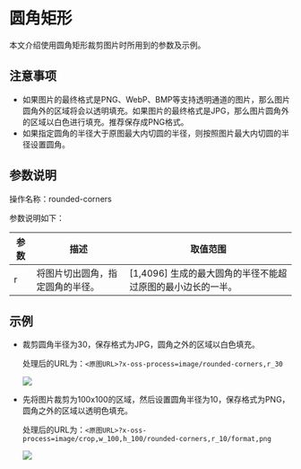 # 圆角矩形

本文介绍使用圆角矩形裁剪图片时所用到的参数及示例。

## 注意事项

-   如果图片的最终格式是PNG、WebP、BMP等支持透明通道的图片，那么图片圆角外的区域将会以透明填充。如果图片的最终格式是JPG，那么图片圆角外的区域以白色进行填充。推荐保存成PNG格式。
-   如果指定圆角的半径大于原图最大内切圆的半径，则按照图片最大内切圆的半径设置圆角。

## 参数说明

操作名称：rounded-corners

参数说明如下：

|参数|描述|取值范围|
|--|--|----|
|r|将图片切出圆角，指定圆角的半径。|\[1,4096\] 生成的最大圆角的半径不能超过原图的最小边长的一半。 |

## 示例

-   裁剪圆角半径为30，保存格式为JPG，圆角之外的区域以白色填充。

    处理后的URL为：`<原图URL>?x-oss-process=image/rounded-corners,r_30`

    ![](https://static-aliyun-doc.oss-cn-hangzhou.aliyuncs.com/assets/img/zh-CN/6332359951/p2502.jpg)

-   先将图片裁剪为100x100的区域，然后设置圆角半径为10，保存格式为PNG，圆角之外的区域以透明色填充。

    处理后的URL为：`<原图URL>?x-oss-process=image/crop,w_100,h_100/rounded-corners,r_10/format,png`

    ![](https://static-aliyun-doc.oss-cn-hangzhou.aliyuncs.com/assets/img/zh-CN/6332359951/p2503.png)



